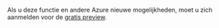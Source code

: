 Als u deze functie en andere Azure nieuwe mogelijkheden, moet u zich aanmelden voor de [gratis preview](https://account.windowsazure.com/PreviewFeatures).

